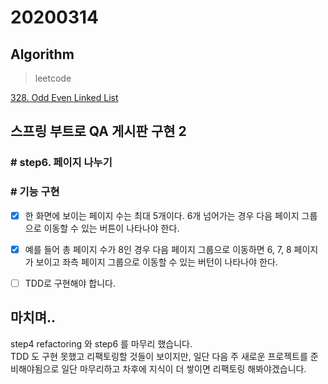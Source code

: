 # 20200314

## Algorithm
> leetcode  

[328. Odd Even Linked List](https://github.com/Hyune-c/algorithm/tree/master/src/main/java/leetcode/oddevenlinkedlist)

## 스프링 부트로 QA 게시판 구현 2
### # step6. 페이지 나누기

### # 기능 구현

- [x] 한 화면에 보이는 페이지 수는 최대 5개이다. 6개 넘어가는 경우 다음 페이지 그룹으로 이동할 수 있는 버튼이 나타나야 한다.
- [x] 예를 들어 총 페이지 수가 8인 경우 다음 페이지 그룹으로 이동하면 6, 7, 8 페이지가 보이고 좌측 페이지 그룹으로 이동할 수 있는 버턴이 나타나야 한다.
- [ ] TDD로 구현해야 합니다.

    
## 마치며.. 
step4 refactoring 와 step6 를 마무리 했습니다.  
TDD 도 구현 못했고 리팩토링할 것들이 보이지만, 일단 다음 주 새로운 프로젝트를 준비해야됨으로 일단 마무리하고 차후에 지식이 더 쌓이면 리팩토링 해봐야겠습니다.
  
